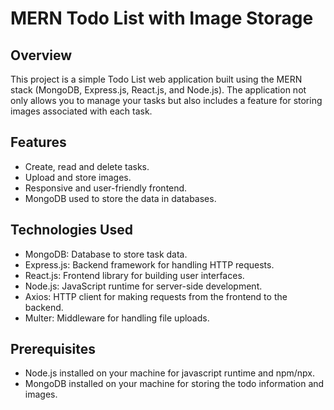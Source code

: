 # MERN Todo List with Image Storage

## Overview

This project is a simple Todo List web application built using the MERN stack (MongoDB, Express.js, React.js, and Node.js). The application not only allows you to manage your tasks but also includes a feature for storing images associated with each task.

## Features

- Create, read and delete tasks.
- Upload and store images.
- Responsive and user-friendly frontend.
- MongoDB used to store the data in databases.

## Technologies Used

- MongoDB: Database to store task data.
- Express.js: Backend framework for handling HTTP requests.
- React.js: Frontend library for building user interfaces.
- Node.js: JavaScript runtime for server-side development.
- Axios: HTTP client for making requests from the frontend to the backend.
- Multer: Middleware for handling file uploads.


## Prerequisites

- Node.js installed on your machine for javascript runtime and npm/npx.
- MongoDB installed on your machine for storing the todo information and images.
